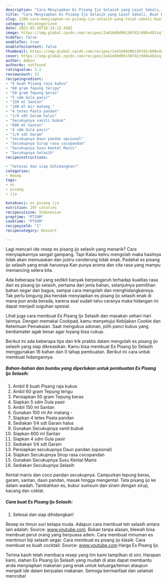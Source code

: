```yaml
---
description: "Cara Menyiapkan Es Pisang Ijo Selasih yang Lezat Sekali, Buat Buka Puasa Lezat Sekali"
title: "Cara Menyiapkan Es Pisang Ijo Selasih yang Lezat Sekali, Buat Buka Puasa Lezat Sekali"
slug: 1206-cara-menyiapkan-es-pisang-ijo-selasih-yang-lezat-sekali-buat-buka-puasa-lezat-sekali
category: Uncategorized
date: 2022-05-26T16:33:12.430Z
image: https://img-global.cpcdn.com/recipes/2a41b89d961507d2/680x482cq70/es-pisang-ijo-selasih-foto-resep-utama.jpg
hideToc: false
enableToc: true
enableTocContent: false
thumbnail: https://img-global.cpcdn.com/recipes/2a41b89d961507d2/680x482cq70/es-pisang-ijo-selasih-foto-resep-utama.jpg
cover: https://img-global.cpcdn.com/recipes/2a41b89d961507d2/680x482cq70/es-pisang-ijo-selasih-foto-resep-utama.jpg
author: Admin
authorAv: notfound
ratingvalue: 3.2
reviewcount: 22
recipeingredient:
- "6 buah Pisang raja kukus"
- "60 gram Tepung terigu"
- "50 gram Tepung beras"
- "5 sdm Gula pasir"
- "150 ml Santan"
- "100 ml Air matang "
- "4 tetes Pasta pandan"
- "1/4 sdt Garam halus"
- "Secukupnya vanili bubuk"
- "600 ml Santan"
- "4 sdm Gula pasir"
- "1/4 sdt Garam"
- "secukupnya Daun pandan opsional"
- "Secukupnya Sirup rasa cocopandan"
- "Secukupnya Susu Kental Manis"
- "Secukupnya Selasih"
recipeinstructions:

- "Selesai dan siap dihidangkan!"
categories:
- Resep
tags:
- es
- pisang
- ijo

katakunci: es pisang ijo 
nutrition: 297 calories
recipecuisine: Indonesian
preptime: "PT29M"
cooktime: "PT45M"
recipeyield: "1"
recipecategory: Dessert

---
```



Lagi mencari ide resep es pisang ijo selasih yang menarik? Cara menyiapkannya sangat gampang. Tapi Kalau keliru mengolah maka hasilnya tidak akan memuaskan dan justru cenderung tidak enak. Padahal es pisang ijo selasih yang enak harusnya Kan punya aroma dan cita rasa yang mampu memancing selera kita.


Ada beberapa hal yang sedikit banyak berpengaruh terhadap kualitas rasa dari es pisang ijo selasih, pertama dari jenis bahan, selanjutnya pemilihan bahan segar dan bagus, sampai cara mengolah dan menghidangkannya. Tak perlu bingung jika hendak menyiapkan es pisang ijo selasih enak di mana pun anda berada, karena asal sudah tahu caranya maka hidangan ini dapat menjadi suguhan spesial.

Lihat juga cara membuat Es Pisang Ijo Selasih dan masakan sehari-hari lainnya. Dengan memakai Cookpad, kamu menyetujui Kebijakan Cookie dan Ketentuan Pemakaian. Saat mengukus adonan, pilih panci kukus yang berdiamater agak besar agar loyang bisa cukup.


Berikut ini ada beberapa tips dan trik praktis dalam mengolah es pisang ijo selasih yang siap dikreasikan. Kamu bisa membuat Es Pisang Ijo Selasih menggunakan 16 bahan dan 0 tahap pembuatan. Berikut ini cara untuk membuat hidangannya.

<!--inarticleads1-->

##### Bahan-bahan dan bumbu yang diperlukan untuk pembuatan Es Pisang Ijo Selasih:

1. Ambil 6 buah Pisang raja kukus
1. Ambil 60 gram Tepung terigu
1. Persiapkan 50 gram Tepung beras
1. Siapkan 5 sdm Gula pasir
1. Ambil 150 ml Santan
1. Gunakan 100 ml Air matang -
1. Siapkan 4 tetes Pasta pandan
1. Sediakan 1/4 sdt Garam halus
1. Gunakan Secukupnya vanili bubuk
1. Siapkan 600 ml Santan
1. Siapkan 4 sdm Gula pasir
1. Sediakan 1/4 sdt Garam
1. Persiapkan secukupnya Daun pandan (opsional)
1. Siapkan Secukupnya Sirup rasa cocopandan
1. Gunakan Secukupnya Susu Kental Manis
1. Sediakan Secukupnya Selasih


Kental manis dan coco pandan secukupnya. Campurkan tepung beras, garam, santan, daun pandan, masak hingga mengental. Tata pisang ijo ke dalam wadah. Tambahkan es, bubur sumsum dan siram dengan sirup, kacang dan coklat. 

<!--inarticleads2-->

##### Cara buat Es Pisang Ijo Selasih:


1. Selesai dan siap dihidangkan!

Resep es timun suri kelapa muda. Adapun cara membuat teh selasih antara lain adalah: Source: www.youtube.com. Bukan tanpa alasan, blewah bisa membuat perut orang yang berpuasa adem. Cara membuat minuman es mentimun biji selasih segar. Cara membuat es pisang ijo klasik: Cara membuat es buah cocktail: Source: www.youtube.com Harga Es Pisang Ijo. 

Terima kasih telah membaca resep yang tim kami tampilkan di sini. Harapan kami, olahan Es Pisang Ijo Selasih yang mudah di atas dapat membantu anda menyiapkan makanan yang enak untuk keluarga/teman ataupun menjadi ide dalam berjualan makanan. Semoga bermanfaat dan selamat mencoba!
